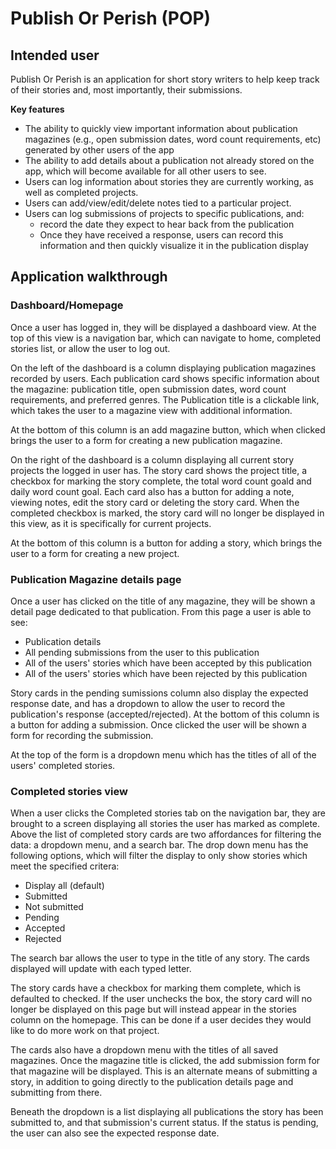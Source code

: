 # Publish Or Perish (POP)
## Intended user
Publish Or Perish is an application for short story writers to help keep track of their stories and, most importantly, their submissions.

**Key features**

* The ability to quickly view important information about publication magazines (e.g., open submission dates, word count requirements, etc) generated by other users of the app
* The ability to add details about a publication not already stored on the app, which will become available for all other users to see.
* Users can log information about stories they are currently working, as well as completed projects.
* Users can add/view/edit/delete notes tied to a particular project.
* Users can log submissions of projects to specific publications, and:
    * record the date they expect to hear back from the publication
    * Once they have received a response, users can record this information and then quickly visualize it in the publication display

## Application walkthrough

### Dashboard/Homepage

Once a user has logged in, they will be displayed a dashboard view. At the top of this view is a navigation bar, which can navigate to home, completed stories list, or allow the user to log out.

On the left of the dashboard is a column displaying publication magazines recorded by users. Each publication card shows specific information about the magazine: publication title, open submission dates, word count requirements, and preferred genres. The Publication title is a clickable link, which takes the user to a magazine view with additional information.

At the bottom of this column is an add magazine button, which when clicked brings the user to a form for creating a new publication magazine.

On the right of the dashboard is a column displaying all current story projects the logged in user has. The story card shows the project title, a checkbox for marking the story complete, the total word count goald and daily word count goal. Each card also has a button for adding a note, viewing notes, edit the story card or deleting the story card. When the completed checkbox is marked, the story card will no longer be displayed in this view, as it is specifically for current projects.

At the bottom of this column is a button for adding a story, which brings the user to a form for creating a new project.

### Publication Magazine details page

Once a user has clicked on the title of any magazine, they will be shown a detail page dedicated to that publication. From this page a user is able to see:
* Publication details
* All pending submissions from the user to this publication
* All of the users' stories which have been accepted by this publication
* All of the users' stories which have been rejected by this publication

Story cards in the pending sumissions column also display the expected response date, and has a dropdown to allow the user to record the publication's response (accepted/rejected). At the bottom of this column is a button for adding a submission. Once clicked the user will be shown a form for recording the submission.

At the top of the form is a dropdown menu which has the titles of all of the users' completed stories.

### Completed stories view

When a user clicks the Completed stories tab on the navigation bar, they are brought to a screen displaying all stories the user has marked as complete. Above the list of completed story cards are two affordances for filtering the data: a dropdown menu, and a search bar.
The drop down menu has the following options, which will filter the display to only show stories which meet the specified critera:
* Display all (default)
* Submitted
* Not submitted
* Pending
* Accepted
* Rejected

The search bar allows the user to type in the title of any story. The cards displayed will update with each typed letter.

The story cards have a checkbox for marking them complete, which is defaulted to checked. If the user unchecks the box, the story card will no longer be displayed on this page but will instead appear in the stories column on the homepage. This can be done if a user decides they would like to do more work on that project.

The cards also have a dropdown menu with the titles of all saved magazines. Once the magazine title is clicked, the add submission form for that magazine will be displayed. This is an alternate means of submitting a story, in addition to going directly to the publication details page and submitting from there. 

Beneath the dropdown is a list displaying all publications the story has been submitted to, and that submission's current status. If the status is pending, the user can also see the expected response date.